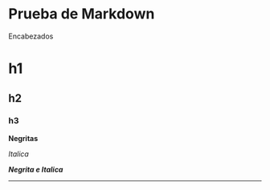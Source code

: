 # Prueba de Markdown

Encabezados
# h1
## h2
### h3

**Negritas**

*Italica*

***Negrita e Italica***

---
